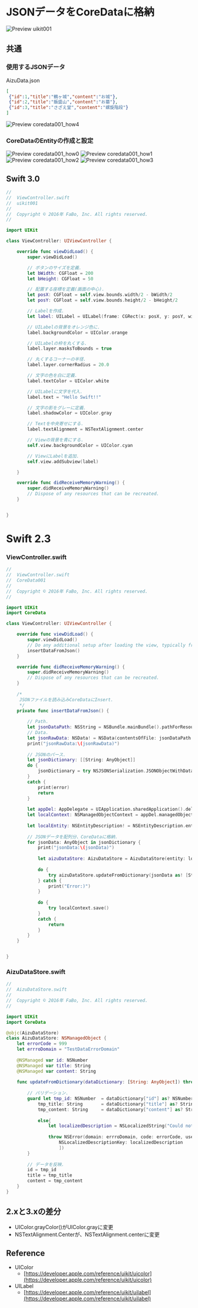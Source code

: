 # JSONデータをCoreDataに格納

![Preview uikit001](./img/uikit001.png)

## 共通

### 使用するJSONデータ

AizuData.json
```json
[
 {"id":1,"title":"鶴ヶ城","content":"お城"},
 {"id":2,"title":"飯盛山","content":"お墓"},
 {"id":3,"title":"さざえ堂","content":"螺旋階段"}
]
```

![Preview coredata001_how4](./img/coredata001_how4.png)

### CoreDataのEntityの作成と設定

![Preview coredata001_how0](./img/coredata001_how0.png)
![Preview coredata001_how1](./img/coredata001_how1.png)
![Preview coredata001_how2](./img/coredata001_how2.png)
![Preview coredata001_how3](./img/coredata001_how3.png)

## Swift 3.0

```swift
//
//  ViewController.swift
//  uikit001
//
//  Copyright © 2016年 FaBo, Inc. All rights reserved.
//

import UIKit

class ViewController: UIViewController {

    override func viewDidLoad() {
        super.viewDidLoad()

        // ボタンのサイズを定義.
        let bWidth: CGFloat = 200
        let bHeight: CGFloat = 50

        // 配置する座標を定義(画面の中心).
        let posX: CGFloat = self.view.bounds.width/2 - bWidth/2
        let posY: CGFloat = self.view.bounds.height/2 - bHeight/2

        // Labelを作成.
        let label: UILabel = UILabel(frame: CGRect(x: posX, y: posY, width: bWidth, height: bHeight))

        // UILabelの背景をオレンジ色に.
        label.backgroundColor = UIColor.orange

        // UILabelの枠を丸くする.
        label.layer.masksToBounds = true

        // 丸くするコーナーの半径.
        label.layer.cornerRadius = 20.0

        // 文字の色を白に定義.
        label.textColor = UIColor.white

        // UILabelに文字を代入.
        label.text = "Hello Swift!!"

        // 文字の影をグレーに定義.
        label.shadowColor = UIColor.gray

        // Textを中央寄せにする.
        label.textAlignment = NSTextAlignment.center

        // Viewの背景を青にする.
        self.view.backgroundColor = UIColor.cyan

        // ViewにLabelを追加.
        self.view.addSubview(label)

    }

    override func didReceiveMemoryWarning() {
        super.didReceiveMemoryWarning()
        // Dispose of any resources that can be recreated.
    }


}
```

# Swift 2.3

### ViewController.swift

```swift
//
//  ViewController.swift
//  CoreData001
//
//  Copyright © 2016年 FaBo, Inc. All rights reserved.
//

import UIKit
import CoreData

class ViewController: UIViewController {

    override func viewDidLoad() {
        super.viewDidLoad()
        // Do any additional setup after loading the view, typically from a nib.
        insertDataFromJson()
    }

    override func didReceiveMemoryWarning() {
        super.didReceiveMemoryWarning()
        // Dispose of any resources that can be recreated.
    }
    
    /*
     JSONファイルを読み込みCoreDataにInsert.
     */
    private func insertDataFromJson() {
        
        // Path.
        let jsonDataPath: NSString = NSBundle.mainBundle().pathForResource("AizuData", ofType: "json")!
        // Data.
        let jsonRawData: NSData! = NSData(contentsOfFile: jsonDataPath as String)
        print("jsonRawData:\(jsonRawData)")
        
        // JSONのパース.
        let jsonDictionary: [[String: AnyObject]]
        do {
            jsonDictionary = try NSJSONSerialization.JSONObjectWithData(jsonRawData, options: []) as! [[String: AnyObject]]
        }
        catch {
            print(error)
            return
        }
        
        let appDel: AppDelegate = UIApplication.sharedApplication().delegate as! AppDelegate
        let localContext: NSManagedObjectContext = appDel.managedObjectContext
        
        let localEntity: NSEntityDescription! = NSEntityDescription.entityForName("AizuDataStore", inManagedObjectContext: localContext)
        
        // JSONデータを配列分、CoreDataに格納.
        for jsonData: AnyObject in jsonDictionary {
            print("jsonData:\(jsonData)")
            
            let aizuDataStore: AizuDataStore = AizuDataStore(entity: localEntity, insertIntoManagedObjectContext: localContext)
            
            do {
                try aizuDataStore.updateFromDictionary(jsonData as! [String : AnyObject])
            } catch {
                print("Error:)")
            }
            
            do {
                try localContext.save()
            }
            catch {
                return
            }
        }
    }


}


```

### AizuDataStore.swift

```swift
//
//  AizuDataStore.swift
//
//  Copyright © 2016年 FaBo, Inc. All rights reserved.
//

import UIKit
import CoreData

@objc(AizuDataStore)
class AizuDataStore: NSManagedObject {
    let errorCode = 999
    let errroDomain = "TestDataErrorDomain"
    
    @NSManaged var id: NSNumber
    @NSManaged var title: String
    @NSManaged var content: String
    
    func updateFromDictionary(dataDictionary: [String: AnyObject]) throws {
        
        // バリデーション.
        guard let tmp_id: NSNumber  = dataDictionary["id"] as? NSNumber,
            tmp_title: String       = dataDictionary["title"] as? String,
            tmp_content: String     = dataDictionary["content"] as? String
            
            else{
                let localizedDescription = NSLocalizedString("Could not interpret data.", comment: "")
                
                throw NSError(domain: errroDomain, code: errorCode, userInfo: [
                    NSLocalizedDescriptionKey: localizedDescription
                    ])
        }
        
        // データを反映.
        id = tmp_id
        title = tmp_title
        content = tmp_content
    }
}
```


## 2.xと3.xの差分

* UIColor.grayColor()がUIColor.grayに変更
* NSTextAlignment.Centerが、NSTextAlignment.centerに変更

## Reference

* UIColor
	* [https://developer.apple.com/reference/uikit/uicolor](https://developer.apple.com/reference/uikit/uicolor)
* UILabel
	* [https://developer.apple.com/reference/uikit/uilabel](https://developer.apple.com/reference/uikit/uilabel)
